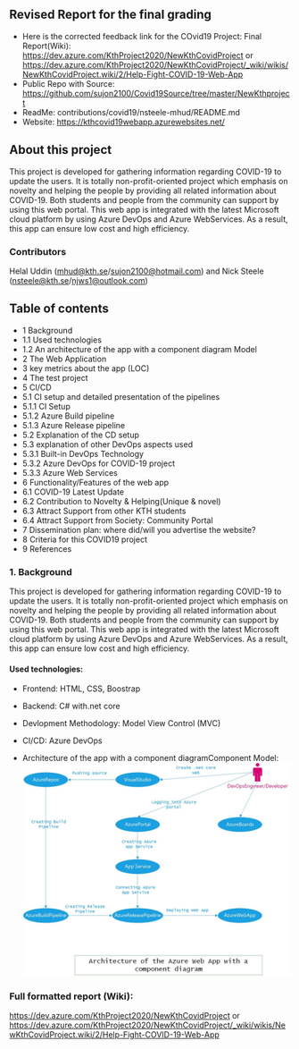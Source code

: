 ## Revised Report for the final grading


* Here is the corrected feedback link for the COvid19 Project:
Final Report(Wiki): https://dev.azure.com/KthProject2020/NewKthCovidProject or https://dev.azure.com/KthProject2020/NewKthCovidProject/_wiki/wikis/NewKthCovidProject.wiki/2/Help-Fight-COVID-19-Web-App
* Public Repo with Source: https://github.com/sujon2100/Covid19Source/tree/master/NewKthproject
* ReadMe: contributions/covid19/nsteele-mhud/README.md
* Website: https://kthcovid19webapp.azurewebsites.net/


## About this project
This project is developed for gathering information regarding COVID-19 to update the users. It is totally non-profit-oriented project which emphasis on novelty and helping the people by providing all related information about COVID-19. Both students and people from the community can support by using this web portal. This web app is integrated with the latest Microsoft cloud platform by using Azure DevOps and Azure WebServices. As a result, this app can ensure low cost and high efficiency.

### Contributors
Helal Uddin (mhud@kth.se/sujon2100@hotmail.com) and Nick Steele (nsteele@kth.se/njws1@outlook.com)


## Table of contents
* 1 Background
* 1.1 Used technologies
* 1.2 An architecture of the app with a component diagram Model
* 2 The Web Application
* 3 key metrics about the app (LOC)
* 4 The test project
* 5 CI/CD
* 5.1 CI setup and detailed presentation of the pipelines
* 5.1.1 CI Setup
* 5.1.2 Azure Build pipeline
* 5.1.3 Azure Release pipeline 
* 5.2 Explanation of the CD setup
* 5.3 explanation of other DevOps aspects used
* 5.3.1 Built-in DevOps Technology
* 5.3.2 Azure DevOps for COVID-19 project
* 5.3.3 Azure Web Services
* 6 Functionality/Features of the web app
* 6.1 COVID-19 Latest Update
* 6.2 Contribution to Novelty & Helping(Unique & novel)
* 6.3 Attract Support from other KTH students
* 6.4 Attract Support from Society: Community Portal
* 7 Dissemination plan: where did/will you advertise the website?
* 8 Criteria for this COVID19 project
* 9 References

### 1. Background
This project is developed for gathering information regarding COVID-19 to update the users. It is totally non-profit-oriented project which emphasis on novelty and helping the people by providing all related information about COVID-19. Both students and people from the community can support by using this web portal. This web app is integrated with the latest Microsoft cloud platform by using Azure DevOps and Azure WebServices. As a result, this app can ensure low cost and high efficiency.
#### Used technologies:
* Frontend: HTML, CSS, Boostrap
* Backend: C# with.net core
* Devlopment Methodology: Model View Control (MVC)
* CI/CD: Azure DevOps

*  Architecture of the app with a component diagramComponent Model:
![Image](https://github.com/sujon2100/Covid19Source/blob/master/images/ComponentArchitecture.jpg?raw=true)
 
 ### Full formatted report (Wiki):
 https://dev.azure.com/KthProject2020/NewKthCovidProject 
 or
 https://dev.azure.com/KthProject2020/NewKthCovidProject/_wiki/wikis/NewKthCovidProject.wiki/2/Help-Fight-COVID-19-Web-App
